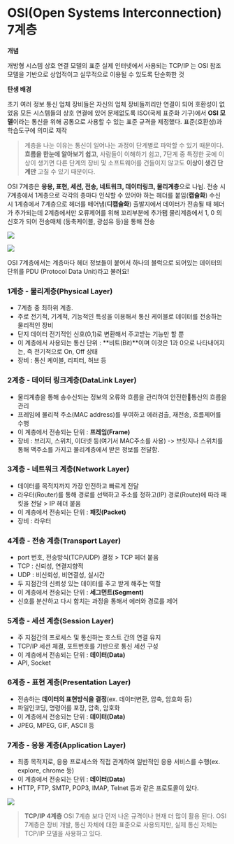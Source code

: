 # OSI(Open Systems Interconnection) 7계층 

**개념**

개방형 시스템 상호 연결 모델의 표준
실제 인터넷에서 사용되는 TCP/IP 는 OSI 참조 모델을 기반으로 상업적이고 실무적으로 이용될 수 있도록 단순화한 것

**탄생 배경**

초기 여러 정보 통신 업체 장비들은 자신의 업체 장비들끼리만 연결이 되어 호환성이 없었음
모든 시스템들의 상호 연결에 있어 문제없도록 ISO(국제 표준화 기구)에서 **OSI 모델**이라는 통신을 위해 공통으로 사용할 수 있는 표준 규격을 제정했다.
표준(호환성)과 학습도구에 의미로 제작

> 계층을 나눈 이유는 통신이 일어나는 과정이 단계별로 파악할 수 있기 때문이다.
**흐름을 한눈에 알아보기 쉽고**, 사람들이 이해하기 쉽고,
7단계 중 특정한 곳에 이상이 생기면 다른 단계의 장비 및 소프트웨어를 건들이지 않고도 **이상이 생긴 단계만** 고칠 수 있기 때문이다.

OSI 7계층은 **응용, 표현, 세션, 전송, 네트워크, 데이터링크, 물리계층**으로 나뉨.
전송 시 7계층에서 1계층으로 각각의 층마다 인식할 수 있어야 하는 헤더를 붙임(**캡슐화**)
수신 시 1계층에서 7계층으로 헤더를 떼어냄(**디캡슐화**)
출발지에서 데이터가 전송될 때 헤더가 추가되는데 2계층에서만 오류제어를 위해 꼬리부분에 추가됌
물리계층에서 1, 0 의 신호가 되어 전송매체 (동축케이블, 광섬유 등)을 통해 전송


![](https://velog.velcdn.com/images/ozziny/post/901fca68-9fa1-41b5-ba54-f1511239e684/image.png)



![](https://velog.velcdn.com/images/ozziny/post/845c7717-53b0-4f97-982f-4685154b5049/image.png)

OSI 7계층에서는 계층마다 헤더 정보들이 붙어서 하나의 블럭으로 되어있는 데이터의 단위를 PDU (Protocol Data Unit)라고 불러요!


### 1계층 - 물리계층(Physical Layer)
- 7계층 중 최하위 계층.
- 주로 전기적, 기계적, 기능적인 특성을 이용해서 통신 케이블로 데이터를 전송하는 물리적인 장비
- 단지 데이터 전기적인 신호(0,1)로 변환해서 주고받는 기능만 할 뿐
- 이 계층에서 사용되는 통신 단위 : **비트(Bit)**이며 이것은 1과 0으로 나타내어지는, 즉 전기적으로 On, Off 상태
- 장비 : 통신 케이블, 리피터, 허브 등

### 2계층 - 데이터 링크계층(DataLink Layer)
- 물리계층을 통해 송수신되는 정보의 오류와 흐름을 관리하여 안전한통신의 흐름을 관리
- 프레임에 물리적 주소(MAC address)를 부여하고 에러검출, 재전송, 흐름제어를 수행
- 이 계층에서 전송되는 단위 : **프레임(Frame)**
- 장비 : 브리지, 스위치, 이더넷 등(여기서 MAC주소를 사용)
-> 브릿지나 스위치를 통해 맥주소를 가지고 물리계층에서 받은 정보를 전달함.

### 3계층 - 네트워크 계층(Network Layer)
- 데이터를 목적지까지 가장 안전하고 빠르게 전달
- 라우터(Router)를 통해 경로를 선택하고 주소를 정하고(IP) 경로(Route)에 따라 패킷을 전달 > IP 헤더 붙음
- 이 계층에서 전송되는 단위 : **패킷(Packet)**
- 장비 : 라우터

### 4계층 - 전송 계층(Transport Layer)
- port 번호, 전송방식(TCP/UDP) 결정 > TCP 헤더 붙음
- TCP : 신뢰성, 연결지향적
- UDP : 비신뢰성, 비연결성, 실시간
- 두 지점간의 신뢰성 있는 데이터를 주고 받게 해주는 역할
- 이 계층에서 전송되는 단위 : **세그먼트(Segment)**
- 신호를 분산하고 다시 합치는 과정을 통해서 에러와 경로를 제어

### 5계층 - 세션 계층(Session Layer)
- 주 지점간의 프로세스 및 통신하는 호스트 간의 연결 유지
- TCP/IP 세션 체결, 포트번호를 기반으로 통신 세션 구성
- 이 계층에서 전송되는 단위 : **데이터(Data)**
- API, Socket

### 6계층 - 표현 계층(Presentation Layer)
- 전송하는 **데이터의 표현방식을 결정**(ex. 데이터변환, 압축, 암호화 등)
- 파일인코딩, 명령어를 포장, 압축, 암호화
- 이 계층에서 전송되는 단위 : **데이터(Data)**
- JPEG, MPEG, GIF, ASCII 등

### 7계층 - 응용 계층(Application Layer)
- 최종 목적지로, 응용 프로세스와 직접 관계하여 일반적인 응용 서비스를 수행(ex. explore, chrome 등)
- 이 계층에서 전송되는 단위 : **데이터(Data)**
- HTTP, FTP, SMTP, POP3, IMAP, Telnet 등과 같은 프로토콜이 있다.



![](https://velog.velcdn.com/images/ozziny/post/2c8ba93b-05c5-45ed-a3cd-c97c50911bee/image.png)

> **TCP/IP 4계층**
OSI 7계층 보다 먼저 나온 규격이나 현재 더 많이 활용 된다. OSI 7계층은 장비 개발, 통신 자체에 대한 표준으로 사용되지만, 실제 통신 자체는 TCP/IP 모델을 사용하고 있다.
